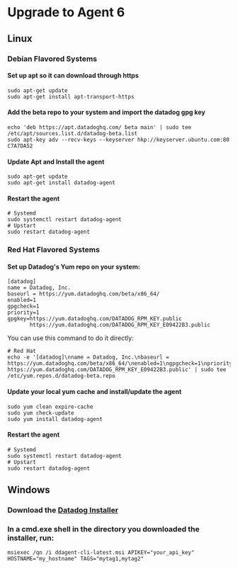 # Upgrade to Agent 6

## Linux

### Debian Flavored Systems

#### Set up apt so it can download through https

```shell
sudo apt-get update
sudo apt-get install apt-transport-https
```

#### Add the beta repo to your system and import the datadog gpg key

```shell
echo 'deb https://apt.datadoghq.com/ beta main' | sudo tee /etc/apt/sources.list.d/datadog-beta.list
sudo apt-key adv --recv-keys --keyserver hkp://keyserver.ubuntu.com:80 C7A7DA52
```

#### Update Apt and Install the agent
```shell
sudo apt-get update
sudo apt-get install datadog-agent
```

#### Restart the agent
```shell
# Systemd
sudo systemctl restart datadog-agent
# Upstart
sudo restart datadog-agent
```

### Red Hat Flavored Systems

#### Set up Datadog's Yum repo on your system:
```
[datadog]
name = Datadog, Inc.
baseurl = https://yum.datadoghq.com/beta/x86_64/
enabled=1
gpgcheck=1
priority=1
gpgkey=https://yum.datadoghq.com/DATADOG_RPM_KEY.public
       https://yum.datadoghq.com/DATADOG_RPM_KEY_E09422B3.public
```

You can use this command to do it directly:
```shell
# Red Hat
echo -e '[datadog]\nname = Datadog, Inc.\nbaseurl = https://yum.datadoghq.com/beta/x86_64/\nenabled=1\ngpgcheck=1\npriority=1\ngpgkey=https://yum.datadoghq.com/DATADOG_RPM_KEY.public\n       https://yum.datadoghq.com/DATADOG_RPM_KEY_E09422B3.public' | sudo tee /etc/yum.repos.d/datadog-beta.repo
```

#### Update your local yum cache and install/update the agent
```shell
sudo yum clean expire-cache
sudo yum check-update
sudo yum install datadog-agent
```

#### Restart the agent
```shell
# Systemd
sudo systemctl restart datadog-agent
# Upstart
sudo restart datadog-agent
```

## Windows

### Download the [Datadog Installer](https://s3.amazonaws.com/ddagent-windows-unstable/ddagent-cli-latest.msi)

### In a cmd.exe shell in the directory you downloaded the installer, run:

```
msiexec /qn /i ddagent-cli-latest.msi APIKEY="your_api_key" HOSTNAME="my_hostname" TAGS="mytag1,mytag2"
```
